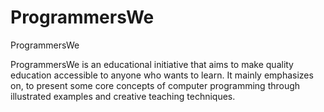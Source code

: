 # ProgrammersWe

ProgrammersWe

ProgrammersWe is an educational initiative that aims to make quality education accessible to anyone who wants to learn. 
It mainly emphasizes on, to present some core concepts of computer programming through illustrated examples and creative teaching techniques.
